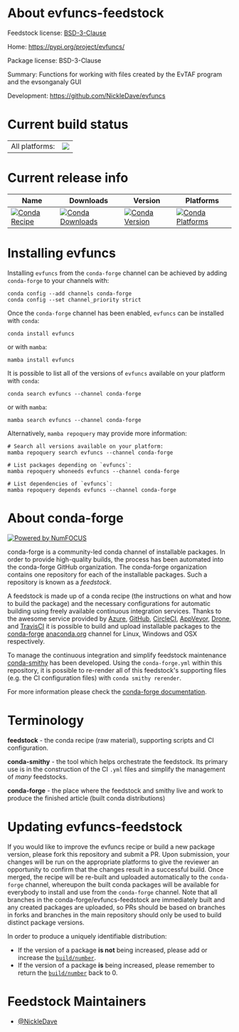 About evfuncs-feedstock
=======================

Feedstock license: [BSD-3-Clause](https://github.com/conda-forge/evfuncs-feedstock/blob/main/LICENSE.txt)

Home: https://pypi.org/project/evfuncs/

Package license: BSD-3-Clause

Summary: Functions for working with files created by the EvTAF program and the evsonganaly GUI

Development: https://github.com/NickleDave/evfuncs

Current build status
====================


<table><tr><td>All platforms:</td>
    <td>
      <a href="https://dev.azure.com/conda-forge/feedstock-builds/_build/latest?definitionId=14914&branchName=main">
        <img src="https://dev.azure.com/conda-forge/feedstock-builds/_apis/build/status/evfuncs-feedstock?branchName=main">
      </a>
    </td>
  </tr>
</table>

Current release info
====================

| Name | Downloads | Version | Platforms |
| --- | --- | --- | --- |
| [![Conda Recipe](https://img.shields.io/badge/recipe-evfuncs-green.svg)](https://anaconda.org/conda-forge/evfuncs) | [![Conda Downloads](https://img.shields.io/conda/dn/conda-forge/evfuncs.svg)](https://anaconda.org/conda-forge/evfuncs) | [![Conda Version](https://img.shields.io/conda/vn/conda-forge/evfuncs.svg)](https://anaconda.org/conda-forge/evfuncs) | [![Conda Platforms](https://img.shields.io/conda/pn/conda-forge/evfuncs.svg)](https://anaconda.org/conda-forge/evfuncs) |

Installing evfuncs
==================

Installing `evfuncs` from the `conda-forge` channel can be achieved by adding `conda-forge` to your channels with:

```
conda config --add channels conda-forge
conda config --set channel_priority strict
```

Once the `conda-forge` channel has been enabled, `evfuncs` can be installed with `conda`:

```
conda install evfuncs
```

or with `mamba`:

```
mamba install evfuncs
```

It is possible to list all of the versions of `evfuncs` available on your platform with `conda`:

```
conda search evfuncs --channel conda-forge
```

or with `mamba`:

```
mamba search evfuncs --channel conda-forge
```

Alternatively, `mamba repoquery` may provide more information:

```
# Search all versions available on your platform:
mamba repoquery search evfuncs --channel conda-forge

# List packages depending on `evfuncs`:
mamba repoquery whoneeds evfuncs --channel conda-forge

# List dependencies of `evfuncs`:
mamba repoquery depends evfuncs --channel conda-forge
```


About conda-forge
=================

[![Powered by
NumFOCUS](https://img.shields.io/badge/powered%20by-NumFOCUS-orange.svg?style=flat&colorA=E1523D&colorB=007D8A)](https://numfocus.org)

conda-forge is a community-led conda channel of installable packages.
In order to provide high-quality builds, the process has been automated into the
conda-forge GitHub organization. The conda-forge organization contains one repository
for each of the installable packages. Such a repository is known as a *feedstock*.

A feedstock is made up of a conda recipe (the instructions on what and how to build
the package) and the necessary configurations for automatic building using freely
available continuous integration services. Thanks to the awesome service provided by
[Azure](https://azure.microsoft.com/en-us/services/devops/), [GitHub](https://github.com/),
[CircleCI](https://circleci.com/), [AppVeyor](https://www.appveyor.com/),
[Drone](https://cloud.drone.io/welcome), and [TravisCI](https://travis-ci.com/)
it is possible to build and upload installable packages to the
[conda-forge](https://anaconda.org/conda-forge) [anaconda.org](https://anaconda.org/)
channel for Linux, Windows and OSX respectively.

To manage the continuous integration and simplify feedstock maintenance
[conda-smithy](https://github.com/conda-forge/conda-smithy) has been developed.
Using the ``conda-forge.yml`` within this repository, it is possible to re-render all of
this feedstock's supporting files (e.g. the CI configuration files) with ``conda smithy rerender``.

For more information please check the [conda-forge documentation](https://conda-forge.org/docs/).

Terminology
===========

**feedstock** - the conda recipe (raw material), supporting scripts and CI configuration.

**conda-smithy** - the tool which helps orchestrate the feedstock.
                   Its primary use is in the construction of the CI ``.yml`` files
                   and simplify the management of *many* feedstocks.

**conda-forge** - the place where the feedstock and smithy live and work to
                  produce the finished article (built conda distributions)


Updating evfuncs-feedstock
==========================

If you would like to improve the evfuncs recipe or build a new
package version, please fork this repository and submit a PR. Upon submission,
your changes will be run on the appropriate platforms to give the reviewer an
opportunity to confirm that the changes result in a successful build. Once
merged, the recipe will be re-built and uploaded automatically to the
`conda-forge` channel, whereupon the built conda packages will be available for
everybody to install and use from the `conda-forge` channel.
Note that all branches in the conda-forge/evfuncs-feedstock are
immediately built and any created packages are uploaded, so PRs should be based
on branches in forks and branches in the main repository should only be used to
build distinct package versions.

In order to produce a uniquely identifiable distribution:
 * If the version of a package **is not** being increased, please add or increase
   the [``build/number``](https://docs.conda.io/projects/conda-build/en/latest/resources/define-metadata.html#build-number-and-string).
 * If the version of a package **is** being increased, please remember to return
   the [``build/number``](https://docs.conda.io/projects/conda-build/en/latest/resources/define-metadata.html#build-number-and-string)
   back to 0.

Feedstock Maintainers
=====================

* [@NickleDave](https://github.com/NickleDave/)

